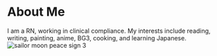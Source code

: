 # About Me
I am a RN, working in clinical compliance. 
My interests include reading, writing, painting, anime, BG3, cooking, and learning Japanese. 
![sailor moon peace sign 3](https://github.com/ammabe1/ammabe1-/assets/174738775/a0665a34-e9f5-49b7-a950-88e775f6386d)


